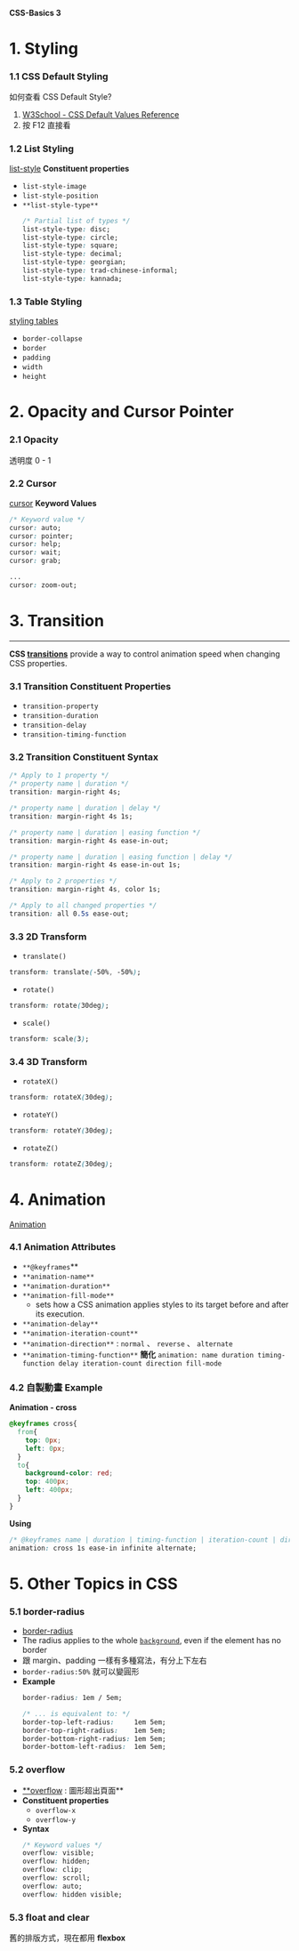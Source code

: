 **CSS-Basics 3**  
# 1. Styling
### 1.1  CSS Default Styling
如何查看 CSS Default Style?
1. [W3School - CSS Default Values Reference](https://www.w3schools.com/csSref/css_default_values.asp)
2. 按 F12 直接看
### **1.2  List Styling**
[list-style](https://developer.mozilla.org/en-US/docs/Web/CSS/list-style)
**Constituent properties**
- `list-style-image`
- `list-style-position`
- `**list-style-type**`
    ```css
    /* Partial list of types */
    list-style-type: disc;
    list-style-type: circle;
    list-style-type: square;
    list-style-type: decimal;
    list-style-type: georgian;
    list-style-type: trad-chinese-informal;
    list-style-type: kannada;
    ``` 
### 1.3  Table Styling
[styling tables](https://developer.mozilla.org/en-US/docs/Learn/CSS/Building_blocks/Styling_tables)
- `border-collapse`
- `border`
- `padding`
- `width`
- `height`
# 2. Opacity and Cursor Pointer
### 2.1  Opacity
透明度 0 - 1
### 2.2 Cursor
[cursor](https://developer.mozilla.org/en-US/docs/Web/CSS/cursor)
**Keyword Values**
```css
/* Keyword value */
cursor: auto;
cursor: pointer;
cursor: help;
cursor: wait;
cursor: grab;

...
cursor: zoom-out;
```
# 3. Transition
---
**CSS [transitions](https://developer.mozilla.org/en-US/docs/Web/CSS/transition#constituent_properties)** provide a way to control animation speed when changing CSS properties.
### 3.1  Transition Constituent Properties
- `transition-property`
- `transition-duration`
- `transition-delay`
- `transition-timing-function`
### 3.2  Transition Constituent Syntax
```css
/* Apply to 1 property */
/* property name | duration */
transition: margin-right 4s;

/* property name | duration | delay */
transition: margin-right 4s 1s;

/* property name | duration | easing function */
transition: margin-right 4s ease-in-out;

/* property name | duration | easing function | delay */
transition: margin-right 4s ease-in-out 1s;

/* Apply to 2 properties */
transition: margin-right 4s, color 1s;

/* Apply to all changed properties */
transition: all 0.5s ease-out;
```
### 3.3  2D Transform
- `translate()`
```css
transform: translate(-50%, -50%);
```
- `rotate()`
```css
transform: rotate(30deg);
```
- `scale()`
```css
transform: scale(3);
```
### 3.4  3D Transform
- `rotateX()`
```css
transform: rotateX(30deg);
```
- `rotateY()`
```css
transform: rotateY(30deg);
```
- `rotateZ()`
```css
transform: rotateZ(30deg); 
```
# 4. Animation
[Animation](https://developer.mozilla.org/en-US/docs/Web/CSS/animation)
### 4.1  Animation Attributes
- `**@keyframes`**
- `**animation-name**`
- `**animation-duration**`
- `**animation-fill-mode**`
    - sets how a CSS animation applies styles to its target before and after its execution.
- `**animation-delay**`
- `**animation-iteration-count**`
- `**animation-direction**`  :  `normal` 、 `reverse` 、 `alternate`
- `**animation-timing-function**`
**簡化** 
 `animation: name duration timing-function delay iteration-count direction fill-mode` 
### 4.2  自製動畫 Example
**Animation - cross**
```css
@keyframes cross{
  from{
    top: 0px;
    left: 0px;
  }
  to{
    background-color: red;
    top: 400px;
    left: 400px;
  }
}
```
**Using**
```css
/* @keyframes name | duration | timing-function | iteration-count | direction */
animation: cross 1s ease-in infinite alternate;
```
# 5. Other Topics in CSS
### 5.1  border-radius
- [border-radius](https://developer.mozilla.org/en-US/docs/Web/CSS/border-radius)
- The radius applies to the whole [`background`](https://developer.mozilla.org/en-US/docs/Web/CSS/background), even if the element has no border
- 跟 margin、padding 一樣有多種寫法，有分上下左右
- `border-radius:50%` 就可以變圓形
- **Example**   
    ```css
    border-radius: 1em / 5em;
    
    /* ... is equivalent to: */
    border-top-left-radius:     1em 5em;
    border-top-right-radius:    1em 5em;
    border-bottom-right-radius: 1em 5em;
    border-bottom-left-radius:  1em 5em;
    ```
### 5.2  overflow
- [**overflow](https://developer.mozilla.org/en-US/docs/Web/CSS/overflow) : 圖形超出頁面**
- **Constituent properties**
    - `overflow-x`
    - `overflow-y`
- **Syntax**  
    ```css
    /* Keyword values */
    overflow: visible;
    overflow: hidden;
    overflow: clip;
    overflow: scroll;
    overflow: auto;
    overflow: hidden visible;
    ```  
### 5.3  float and clear
舊的排版方式，現在都用 **flexbox**